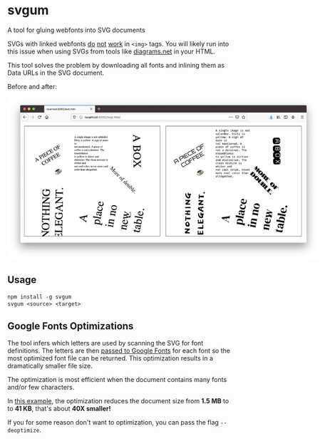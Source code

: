# svgum

A tool for gluing webfonts into SVG documents

SVGs with linked webfonts [do](https://css-tricks.com/using-custom-fonts-with-svg-in-an-image-tag/) [not](https://graphicdesign.stackexchange.com/questions/5162/how-do-i-embed-google-web-fonts-into-an-svg) [work](https://www.w3.org/wiki/SVG_Security) in `<img>` tags. You will likely run into this issue when using SVGs from tools like [diagrams.net](https://app.diagrams.net/) in your HTML.

This tool solves the problem by downloading all fonts and inlining them as
Data URLs in the SVG document.

Before and after:

<img src="before-after.png" style="max-width:700px"/>

## Usage

```
npm install -g svgum
svgum <source> <target>
```

## Google Fonts Optimizations

The tool infers which letters are used by scanning the SVG for font definitions. The letters are then [passed to Google Fonts](https://fonts.googleblog.com/2011/04/streamline-your-web-font-requests.html) for each font so the most optimized font file can be returned. This optimization results in a dramatically smaller file size.

The optimization is most efficient when the document contains many fonts and/or few characters.

In [this example](test/before.svg), the optimization reduces the document size from **1.5 MB** to to **41 KB**, that's about **40X smaller!**

If you for some reason don't want to optimization, you can pass the flag `--deoptimize`.
